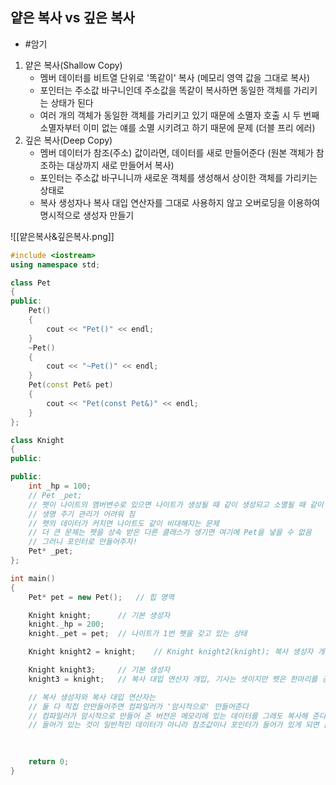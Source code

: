 ## 얕은 복사 vs 깊은 복사
- #암기 
1. 얕은 복사(Shallow Copy)
	- 멤버 데이터를 비트열 단위로 '똑같이' 복사 (메모리 영역 값을 그대로 복사)
	- 포인터는 주소값 바구니인데 주소값을 똑같이 복사하면 동일한 객체를 가리키는 상태가 된다
	- 여러 개의 객체가 동일한 객체를 가리키고 있기 때문에 소멸자 호출 시 두 번째 소멸자부터 이미 없는 얘를 소멸 시키려고 하기 때문에 문제 (더블 프리 에러)
2. 깊은 복사(Deep Copy)
	- 멤버 데이터가 참조(주소) 값이라면, 데이터를 새로 만들어준다 (원본 객체가 참조하는 대상까지 새로 만들어서 복사)
	- 포인터는 주소값 바구니니까 새로운 객체를 생성해서 상이한 객체를 가리키는 상태로
	- 복사 생성자나 복사 대입 연산자를 그대로 사용하지 않고 오버로딩을 이용하여 명시적으로 생성자 만들기

![[얕은복사&깊은복사.png]]

```cpp
#include <iostream>
using namespace std;

class Pet
{
public:
	Pet()
	{
		cout << "Pet()" << endl;
	}
	~Pet()
	{
		cout << "~Pet()" << endl;
	}
	Pet(const Pet& pet)
	{
		cout << "Pet(const Pet&)" << endl;
	}
};

class Knight
{
public:

public:
	int _hp = 100;
	// Pet _pet;
	// 펫이 나이트의 멤버변수로 있으면 나이트가 생성될 때 같이 생성되고 소멸될 때 같이 소멸되는 문제
	// 생명 주기 관리가 어려워 짐
	// 펫의 데이터가 커지면 나이트도 같이 비대해지는 문제
	// 더 큰 문제는 펫을 상속 받은 다른 클래스가 생기면 여기에 Pet을 넣을 수 없음
	// 그러니 포인터로 만들어주자!
	Pet* _pet;
};

int main()
{
	Pet* pet = new Pet();	// 힙 영역

	Knight knight;		// 기본 생성자
	knight._hp = 200;
	knight._pet = pet;	// 나이트가 1번 펫을 갖고 있는 상태

	Knight knight2 = knight;	// Knight knight2(knight); 복사 생성자 개입, knight와 똑같은 펫을 지니게는 됨(공유중)

	Knight knight3;		// 기본 생성자
	knight3 = knight;	// 복사 대입 연산자 개입, 기사는 셋이지만 펫은 한마리를 공유하고 있는 상태...

	// 복사 생성자와 복사 대입 연산자는
	// 둘 다 직접 안만들어주면 컴파일러가 '암시적으로' 만들어준다
	// 컴파일러가 암시적으로 만들어 준 버전은 메모리에 있는 데이터를 그래도 복사해 준다는 특징
	// 들어가 있는 것이 일반적인 데이터가 아니라 참조값이나 포인터가 들어가 있게 되면 문제

	
	
	return 0;
}



```